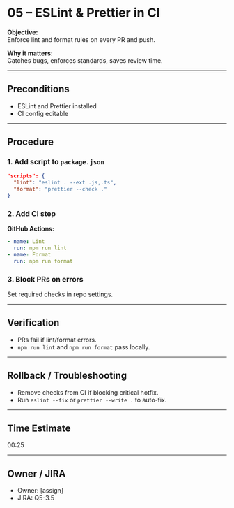 # 05 – ESLint & Prettier in CI

**Objective:**  
Enforce lint and format rules on every PR and push.

**Why it matters:**  
Catches bugs, enforces standards, saves review time.

---

## Preconditions

- ESLint and Prettier installed
- CI config editable

---

## Procedure

### 1. Add script to `package.json`

```json
"scripts": {
  "lint": "eslint . --ext .js,.ts",
  "format": "prettier --check ."
}
```

### 2. Add CI step

**GitHub Actions:**
```yaml
- name: Lint
  run: npm run lint
- name: Format
  run: npm run format
```

### 3. Block PRs on errors

Set required checks in repo settings.

---

## Verification

- PRs fail if lint/format errors.
- `npm run lint` and `npm run format` pass locally.

---

## Rollback / Troubleshooting

- Remove checks from CI if blocking critical hotfix.
- Run `eslint --fix` or `prettier --write .` to auto-fix.

---

## Time Estimate

00:25

---

## Owner / JIRA

- Owner: [assign]
- JIRA: Q5-3.5